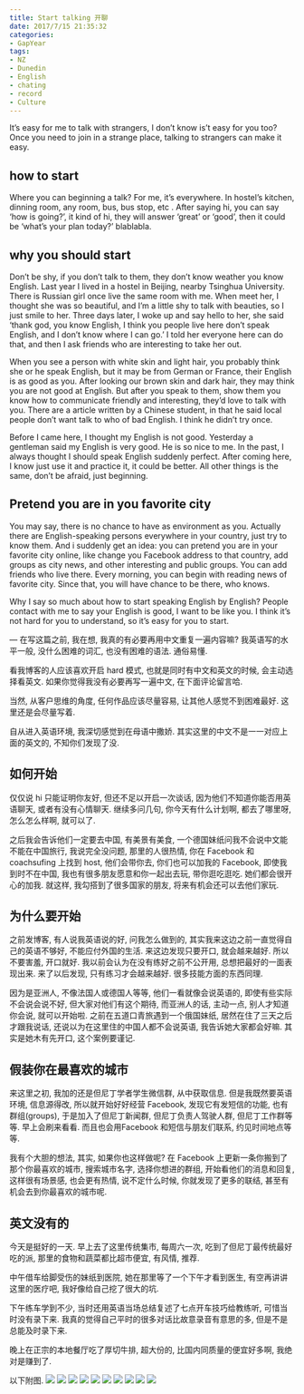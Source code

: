 ```yaml
---
title: Start talking 开聊
date: 2017/7/15 21:35:32
categories: 
- GapYear
tags:
- NZ
- Dunedin
- English
- chating 
- record
- Culture
---
```

It’s easy for me to talk with strangers, I don’t know is’t easy for you too? Once you need to join in a strange place, talking to strangers can make it easy. 


## how to start
Where you can beginning a talk? For me, it’s everywhere. In hostel’s kitchen, dinning room, any room, bus, bus stop, etc . After saying hi, you can say ‘how is going?’, it kind of hi, they will answer ‘great’ or ‘good’, then it could be ‘what’s your plan today?’ blablabla.

## why you should start
Don’t be shy, if you don’t talk to them, they don’t know weather you know English. Last year I lived in a hostel in Beijing, nearby Tsinghua University. There is Russian girl once live the same room with me. When meet her, I thought she was so beautiful, and I’m a little shy to talk with beauties, so I just smile to her. Three days later, I woke up and say hello to her, she said ‘thank god, you know English, I think you people live here don’t speak English, and I don’t know where I can go.’ I told her everyone here can do that, and then I ask friends who are interesting to take her out. 

When you see a person with white skin and light hair, you probably think she or he speak English, but it may be from German or France, their English is as good as you. After looking our brown skin and dark hair, they may think you are not good at English. But after you speak to them, show them you know how to communicate friendly and interesting, they’d love to talk with you. There are a article written by a Chinese student, in that he said local people don’t want talk to who of bad English. I think he didn’t try once. 

Before I came here, I thought my English is not good. Yesterday a gentleman said my English is very good. He is so nice to me. In the past, I always thought I should speak English suddenly perfect. After coming here, I know just use it and practice it, it could be better. All other things is the same, don’t be afraid, just beginning.

## Pretend you are in you favorite city
You may say, there is no chance to have as environment as you. Actually there are English-speaking persons everywhere in your country, just try to know them. And i suddenly get an idea: you can pretend you are in your favorite  city online, like change you Facebook address to that country, add groups as city news, and other interesting and public groups. You can add friends who live there. Every morning, you can begin with reading news of favorite city. Since that, you will have chance to be there, who knows. 

Why I say so much about how to start speaking English by English? People contact with me to say your English is good, I want to be like you. I think it’s not hard for you to understand, so it’s easy for you to start. 


—
在写这篇之前, 我在想, 我真的有必要再用中文重复一遍内容嘛? 我英语写的水平一般, 没什么困难的词汇, 也没有困难的语法. 通俗易懂.  

看我博客的人应该喜欢开启 hard 模式, 也就是同时有中文和英文的时候, 会主动选择看英文. 如果你觉得我没有必要再写一遍中文, 在下面评论留言哈. 

当然, 从客户思维的角度, 任何作品应该尽量容易, 让其他人感觉不到困难最好. 这里还是会尽量写着. 

自从进入英语环境, 我深切感觉到在母语中撒娇. 其实这里的中文不是一一对应上面的英文的, 不知你们发现了没. 

## 如何开始
仅仅说 hi 只能证明你友好, 但还不足以开启一次谈话, 因为他们不知道你能否用英语聊天, 或者有没有心情聊天. 继续多问几句, 你今天有什么计划啊, 都去了哪里呀, 怎么怎么样啊, 就可以了.

之后我会告诉他们一定要去中国, 有美景有美食, 一个德国妹纸问我不会说中文能不能在中国旅行, 我说完全没问题, 那里的人很热情, 你在 Facebook 和 coachsufing 上找到 host, 他们会带你去, 你们也可以加我的 Facebook, 即使我到时不在中国, 我也有很多朋友愿意和你一起出去玩, 带你逛吃逛吃. 她们都会很开心的加我. 就这样, 我勾搭到了很多国家的朋友, 将来有机会还可以去他们家玩.

## 为什么要开始
之前发博客, 有人说我英语说的好, 问我怎么做到的, 其实我来这边之前一直觉得自己的英语不够好, 不能应付外国的生活. 来这边发现只要开口, 就会越来越好. 所以不要害羞, 开口就好. 我以前会认为在没有练好之前不公开用, 总想把最好的一面表现出来. 来了以后发现, 只有练习才会越来越好. 很多技能方面的东西同理. 

因为是亚洲人, 不像法国人或德国人等等, 他们一看就像会说英语的, 即使有些实际不会说会说不好, 但大家对他们有这个期待, 而亚洲人的话,  主动一点, 别人才知道你会说, 就可以开始啦. 之前在五道口青旅遇到一个俄国妹纸, 居然在住了三天之后才跟我说话, 还说以为在这里住的中国人都不会说英语, 我告诉她大家都会好嘛. 其实是她木有先开口, 这个案例要谨记.

## 假装你在最喜欢的城市
来这里之初, 我加的还是但尼丁学者学生微信群, 从中获取信息. 但是我既然要英语环境, 信息源得改, 所以就开始好好经营 Facebook, 发现它有发短信的功能, 也有群组(groups), 于是加入了但尼丁新闻群, 但尼丁负责人驾驶人群, 但尼丁工作群等等. 早上会刷来看看. 而且也会用Facebook 和短信与朋友们联系, 约见时间地点等等.

我有个大胆的想法, 其实, 如果你也这样做呢? 在 Facebook 上更新一条你搬到了那个你最喜欢的城市, 搜索城市名字, 选择你想进的群组, 开始看他们的消息和回复, 这样很有场景感, 也会更有热情, 说不定什么时候, 你就发现了更多的联结, 甚至有机会去到你最喜欢的城市呢.

## 英文没有的
今天是挺好的一天. 早上去了这里传统集市, 每周六一次, 吃到了但尼丁最传统最好吃的派, 那里的食物和蔬菜都比超市便宜, 有风情, 推荐. 

中午借车给脚受伤的妹纸到医院, 她在那里等了一个下午才看到医生, 有空再讲讲这里的医疗吧, 我好像给自己挖了很大的坑. 

下午练车学到不少, 当时还用英语当场总结复述了七点开车技巧给教练听, 可惜当时没有录下来. 我真的觉得自己平时的很多对话比故意录音有意思的多, 但是不是总能及时录下来. 

晚上在正宗的本地餐厅吃了厚切牛排, 超大份的, 比国内同质量的便宜好多啊, 我绝对是赚到了.

以下附图. 
![][image-1]
![][image-2]
![][image-3]
![][image-4]
![][image-5]
![][image-6]
![][image-7]
![][image-8]
![][image-9]
![][image-10]





[image-1]:	https://ws4.sinaimg.cn/large/006tKfTcgy1fhkoo1c1v3j31kw16o1kx.jpg
[image-2]:	https://ws4.sinaimg.cn/large/006tKfTcgy1fhkonwoqx8j31kw16ox6p.jpg
[image-3]:	https://ws2.sinaimg.cn/large/006tKfTcgy1fhkonu443dj31kw16o4qp.jpg
[image-4]:	https://ws3.sinaimg.cn/large/006tKfTcgy1fhkonrg0wqj31kw16o1kx.jpg
[image-5]:	https://ws3.sinaimg.cn/large/006tKfTcgy1fhkonoyub7j31kw16o4qp.jpg
[image-6]:	https://ws1.sinaimg.cn/large/006tKfTcgy1fhkonmw3ekj31kw16o1kx.jpg
[image-7]:	https://ws1.sinaimg.cn/large/006tKfTcgy1fhkonkbmcaj31kw16o4qp.jpg
[image-8]:	https://ws4.sinaimg.cn/large/006tKfTcgy1fhkonhtjp6j31kw16ob29.jpg
[image-9]:	https://ws4.sinaimg.cn/large/006tKfTcgy1fhkon9bt7cj31kw16ohdt.jpg
[image-10]:	https://ws2.sinaimg.cn/large/006tKfTcgy1fhkon6saqdj31kw16ob29.jpg